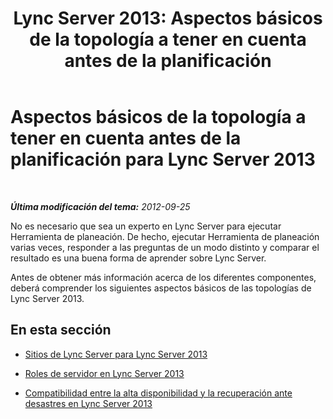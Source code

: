 ﻿---
title: 'Lync Server 2013: Aspectos básicos de la topología a tener en cuenta antes de la planificación'
TOCTitle: Aspectos básicos de la topología a tener en cuenta antes de la planificación
ms:assetid: 7376306b-1b80-4776-9261-aa545abb08c6
ms:mtpsurl: https://technet.microsoft.com/es-es/library/Gg398552(v=OCS.15)
ms:contentKeyID: 48275651
ms.date: 01/07/2017
mtps_version: v=OCS.15
ms.translationtype: HT
---

# Aspectos básicos de la topología a tener en cuenta antes de la planificación para Lync Server 2013

 

_**Última modificación del tema:** 2012-09-25_

No es necesario que sea un experto en Lync Server para ejecutar Herramienta de planeación. De hecho, ejecutar Herramienta de planeación varias veces, responder a las preguntas de un modo distinto y comparar el resultado es una buena forma de aprender sobre Lync Server.

Antes de obtener más información acerca de los diferentes componentes, deberá comprender los siguientes aspectos básicos de las topologías de Lync Server 2013.

## En esta sección

  - [Sitios de Lync Server para Lync Server 2013](lync-server-2013-sites.md)

  - [Roles de servidor en Lync Server 2013](lync-server-2013-server-roles.md)

  - [Compatibilidad entre la alta disponibilidad y la recuperación ante desastres en Lync Server 2013](lync-server-2013-high-availability-and-disaster-recovery-support.md)

